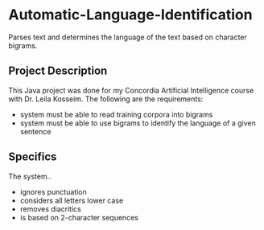 Automatic-Language-Identification
=================================

Parses text and determines the language of the text based on character bigrams.

## Project Description

This Java project was done for my Concordia Artificial Intelligence course with Dr. Leila Kosseim.  The following are the requirements:

- system must be able to read training corpora into bigrams
- system must be able to use bigrams to identify the language of a given sentence

## Specifics

The system..

- ignores punctuation
- considers all letters lower case
- removes diacritics
- is based on 2-character sequences
